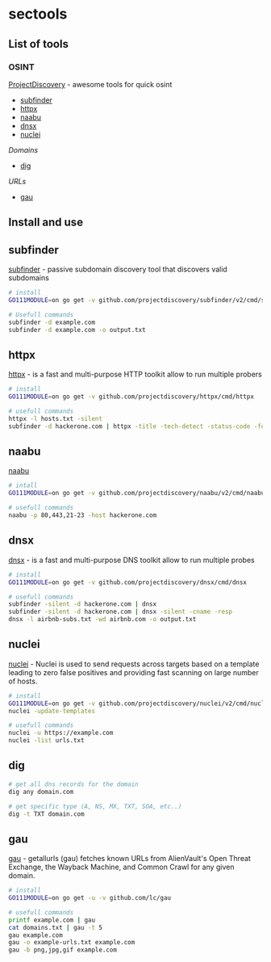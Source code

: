 # sectools

## List of tools

### OSINT
[ProjectDiscovery](https://github.com/projectdiscovery) - awesome tools for quick osint
- [subfinder](#subfinder)
- [httpx](#httpx)
- [naabu](#naabu)
- [dnsx](#dnsx)
- [nuclei](#nuclei)

*Domains*
- [dig](#dig)

*URLs*
- [gau](#gau)

## Install and use

## subfinder
[subfinder](https://github.com/projectdiscovery/subfinder) - passive subdomain discovery tool that discovers valid subdomains
```bash
# install
GO111MODULE=on go get -v github.com/projectdiscovery/subfinder/v2/cmd/subfinder

# Usefull commands
subfinder -d example.com
subfinder -d example.com -o output.txt
```

## httpx
[httpx](https://github.com/projectdiscovery/httpx) - is a fast and multi-purpose HTTP toolkit allow to run multiple probers
```bash
# install
GO111MODULE=on go get -v github.com/projectdiscovery/httpx/cmd/httpx

# usefull commands
httpx -l hosts.txt -silent
subfinder -d hackerone.com | httpx -title -tech-detect -status-code -follow-redirects
```

## naabu
[naabu](https://github.com/projectdiscovery/naabu)
```bash
# intall
GO111MODULE=on go get -v github.com/projectdiscovery/naabu/v2/cmd/naabu

# usefull commands
naabu -p 80,443,21-23 -host hackerone.com
```

## dnsx
[dnsx](https://github.com/projectdiscovery/dnsx) - is a fast and multi-purpose DNS toolkit allow to run multiple probes
```bash
# install
GO111MODULE=on go get -v github.com/projectdiscovery/dnsx/cmd/dnsx

# usefull commands
subfinder -silent -d hackerone.com | dnsx 
subfinder -silent -d hackerone.com | dnsx -silent -cname -resp
dnsx -l airbnb-subs.txt -wd airbnb.com -o output.txt
```

## nuclei
[nuclei](https://github.com/projectdiscovery/nuclei) - Nuclei is used to send requests across targets based on a template leading to zero false positives and providing fast scanning on large number of hosts.
```bash
# install
GO111MODULE=on go get -v github.com/projectdiscovery/nuclei/v2/cmd/nuclei
nuclei -update-templates

# usefull commands
nuclei -u https://example.com
nuclei -list urls.txt
```

## dig
```bash
# get all dns records for the domain
dig any domain.com

# get specific type (A, NS, MX, TXT, SOA, etc..)
dig -t TXT domain.com
```

## gau
[gau](https://github.com/lc/gau) - getallurls (gau) fetches known URLs from AlienVault's Open Threat Exchange, the Wayback Machine, and Common Crawl for any given domain.
```bash
# install
GO111MODULE=on go get -u -v github.com/lc/gau

# usefull commands
printf example.com | gau
cat domains.txt | gau -t 5
gau example.com
gau -o example-urls.txt example.com
gau -b png,jpg,gif example.com
```
